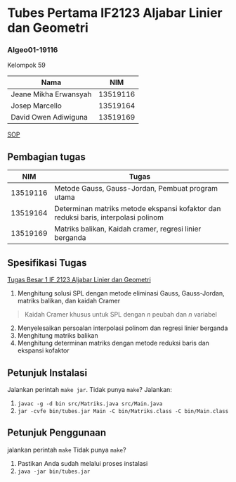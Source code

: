 # Tubes Pertama IF2123 Aljabar Linier dan Geometri
### Algeo01-19116

Kelompok 59

| Nama | NIM |
|------|-----|
| Jeane Mikha Erwansyah | 13519116 |
| Josep Marcello | 13519164 |
| David Owen Adiwiguna | 13519169 |

[SOP](./SOP.md)

## Pembagian tugas

| NIM | Tugas |
|-----|-------|
| 13519116 | Metode Gauss, Gauss-Jordan, Pembuat program utama |
| 13519164 | Determinan matriks metode ekspansi kofaktor dan reduksi baris, interpolasi polinom |
| 13519169 | Matriks balikan, Kaidah cramer, regresi linier berganda |

## Spesifikasi Tugas

[Tugas Besar 1 IF 2123 Aljabar Linier dan  Geometri](http://informatika.stei.itb.ac.id/~rinaldi.munir/AljabarGeometri/2020-2021/Tubes1-Algeo-2020.pdf)

1. Menghitung solusi SPL dengan metode eliminasi Gauss, Gauss-Jordan, matriks
balikan, dan kaidah Cramer
> Kaidah Cramer khusus untuk SPL dengan $n$ peubah dan $n$ variabel
2. Menyelesaikan persoalan interpolasi polinom dan regresi linier berganda
3. Menghitung matriks balikan
4. Menghitung determinan matriks dengan metode reduksi baris dan ekspansi
kofaktor

## Petunjuk Instalasi

Jalankan perintah `make jar`.
Tidak punya `make`?
Jalankan:
1. `javac -g -d bin src/Matriks.java src/Main.java`
1. `jar -cvfe bin/tubes.jar Main -C bin/Matriks.class -C bin/Main.class`

## Petunjuk Penggunaan

jalankan perintah `make`
Tidak punya `make`?
1. Pastikan Anda sudah melalui proses instalasi
1. `java -jar bin/tubes.jar`
